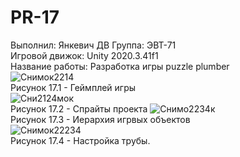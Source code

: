 # PR-17
Выполнил: Янкевич ДВ Группа: ЭВТ-71  
Игровой движок: Unity 2020.3.41f1  
Название работы: Разработка игры puzzle plumber  
![Снимок2214](https://user-images.githubusercontent.com/119736937/205522401-9990634a-ef56-4363-9470-fa5a4866c1a3.PNG)  
Рисунок 17.1 - Геймплей игры  
![Сни2124мок](https://user-images.githubusercontent.com/119736937/205522536-45dc3f77-9f44-422f-a99f-6a017dffb1ad.PNG)  
Рисунок 17.2 - Спрайты проекта
![Снимо2234к](https://user-images.githubusercontent.com/119736937/205522958-fe537fa6-5e9d-4a34-af36-8fe85a898be4.PNG)  
Рисунок 17.3 - Иерархия игрвых объектов  
![Снимок22234](https://user-images.githubusercontent.com/119736937/205523059-dd0b6621-3205-4d2d-a170-d61ea00cfee0.PNG)  
Рисунок 17.4 - Настройка трубы.  







